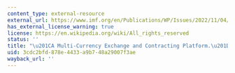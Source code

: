 ```yaml
---
content_type: external-resource
external_url: https://www.imf.org/en/Publications/WP/Issues/2022/11/04/A-Multi-Currency-Exchange-and-Contracting-Platform-525445
has_external_license_warning: true
license: https://en.wikipedia.org/wiki/All_rights_reserved
status: ''
title: "\u201CA Multi-Currency Exchange and Contracting Platform.\u201D"
uid: 3cdc2bfd-878e-4433-a9b7-48a29007f3ae
wayback_url: ''
---
```


